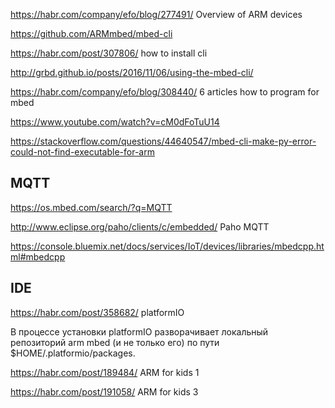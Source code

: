 <https://habr.com/company/efo/blog/277491/>  Overview of ARM devices

<https://github.com/ARMmbed/mbed-cli>  

https://habr.com/post/307806/   how to install cli



<http://grbd.github.io/posts/2016/11/06/using-the-mbed-cli/>

https://habr.com/company/efo/blog/308440/  6 articles how to program for mbed

<https://www.youtube.com/watch?v=cM0dFoTuU14>

<https://stackoverflow.com/questions/44640547/mbed-cli-make-py-error-could-not-find-executable-for-arm>


## MQTT
<https://os.mbed.com/search/?q=MQTT>

http://www.eclipse.org/paho/clients/c/embedded/    Paho MQTT

<https://console.bluemix.net/docs/services/IoT/devices/libraries/mbedcpp.html#mbedcpp>

## IDE

<https://habr.com/post/358682/>    platformIO

В процессе установки platformIO разворачивает локальный репозиторий arm mbed (и не только его) 
по пути $HOME/.platformio/packages. 

<https://habr.com/post/189484/>   ARM for kids 1

<https://habr.com/post/191058/>  ARM for kids 3
